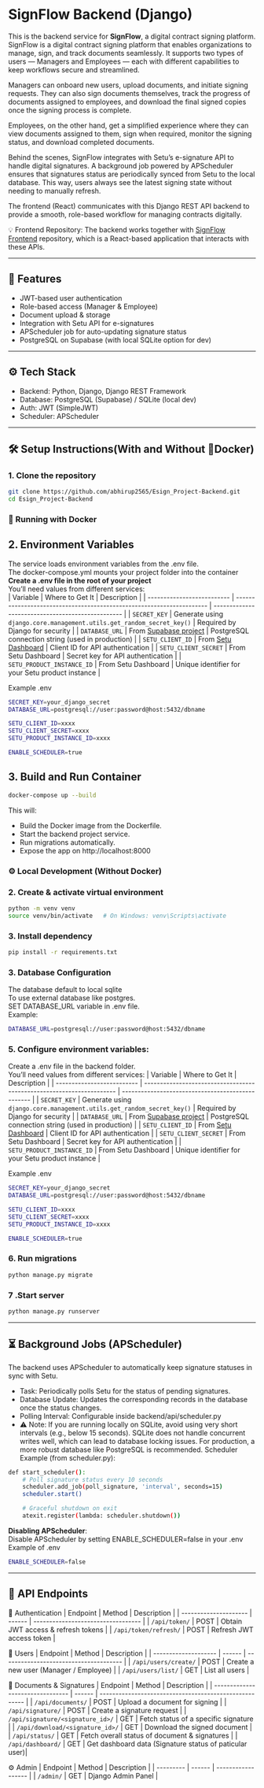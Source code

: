 # SignFlow Backend (Django)

This is the backend service for **SignFlow**, a digital contract signing platform.  
SignFlow is a digital contract signing platform that enables organizations to manage, sign, and track documents seamlessly. It supports two types of users — Managers and Employees — each with different capabilities to keep workflows secure and streamlined.

Managers can onboard new users, upload documents, and initiate signing requests. They can also sign documents themselves, track the progress of documents assigned to employees, and download the final signed copies once the signing process is complete.

Employees, on the other hand, get a simplified experience where they can view documents assigned to them, sign when required, monitor the signing status, and download completed documents.

Behind the scenes, SignFlow integrates with Setu’s e-signature API to handle digital signatures. A background job powered by APScheduler ensures that signatures status are periodically synced from Setu to the local database. This way, users always see the latest signing state without needing to manually refresh.

The frontend (React) communicates with this Django REST API backend to provide a smooth, role-based workflow for managing contracts digitally.

💡 Frontend Repository: The backend works together with [SignFlow Frontend](https://github.com/abhirup2565/Esign_Project.git) repository, which is a React-based application that interacts with these APIs.

-----------------------------------------------------

## 🚀 Features
- JWT-based user authentication
- Role-based access (Manager & Employee)
- Document upload & storage
- Integration with Setu API for e-signatures
- APScheduler job for auto-updating signature status
- PostgreSQL on Supabase (with local SQLite option for dev)

-----------------------------------------------------

## ⚙️ Tech Stack
- Backend: Python, Django, Django REST Framework
- Database: PostgreSQL (Supabase) / SQLite (local dev)
- Auth: JWT (SimpleJWT)
- Scheduler: APScheduler

---

## 🛠️ Setup Instructions(With and Without 🐳Docker)
### 1. Clone the repository
```bash
git clone https://github.com/abhirup2565/Esign_Project-Backend.git
cd Esign_Project-Backend
```
### 🐳 Running with Docker
## 2. Environment Variables
The service loads environment variables from the .env file.<br>
The docker-compose.yml mounts your project folder into the container<br>
**Create a .env file in the root of your project**<br>
You’ll need values from different services:<br>
| Variable                   | Where to Get It                                                       | Description                                       |
| -------------------------- | --------------------------------------------------------------------- | ------------------------------------------------- |
| `SECRET_KEY`               | Generate using `django.core.management.utils.get_random_secret_key()` | Required by Django for security                   |
| `DATABASE_URL`             | From [Supabase project](https://supabase.com/)                        | PostgreSQL connection string (used in production) |
| `SETU_CLIENT_ID`           | From [Setu Dashboard](https://docs.setu.co/dev-tools/bridge/overview) | Client ID for API authentication                  |
| `SETU_CLIENT_SECRET`       | From Setu Dashboard                                                   | Secret key for API authentication                 |
| `SETU_PRODUCT_INSTANCE_ID` | From Setu Dashboard                                                   | Unique identifier for your Setu product instance  |

Example .env
```bash
SECRET_KEY=your_django_secret
DATABASE_URL=postgresql://user:password@host:5432/dbname

SETU_CLIENT_ID=xxxx
SETU_CLIENT_SECRET=xxxx
SETU_PRODUCT_INSTANCE_ID=xxxx

ENABLE_SCHEDULER=true
```
## 3. Build and Run Container
```bash
docker-compose up --build
```
This will:
- Build the Docker image from the Dockerfile.
- Start the backend project service.
- Run migrations automatically.
- Expose the app on http://localhost:8000


### ⚙️ Local Development (Without Docker)
### 2. Create & activate virtual environment
```bash
python -m venv venv
source venv/bin/activate   # On Windows: venv\Scripts\activate
```

### 3. Install dependency 
```bash
pip install -r requirements.txt
```

### 3. Database Configuration
The database default to local sqlite <br>
To use external database like postgres. <br>
SET DATABASE_URL variable in .env file.<br>
Example:
```bash
DATABASE_URL=postgresql://user:password@host:5432/dbname
```

### 5. Configure environment variables:
Create a .env file in the backend folder. <br>You’ll need values from different services:
| Variable                   | Where to Get It                                                       | Description                                       |
| -------------------------- | --------------------------------------------------------------------- | ------------------------------------------------- |
| `SECRET_KEY`               | Generate using `django.core.management.utils.get_random_secret_key()` | Required by Django for security                   |
| `DATABASE_URL`             | From [Supabase project](https://supabase.com/)                        | PostgreSQL connection string (used in production) |
| `SETU_CLIENT_ID`           | From [Setu Dashboard](https://docs.setu.co/dev-tools/bridge/overview) | Client ID for API authentication                  |
| `SETU_CLIENT_SECRET`       | From Setu Dashboard                                                   | Secret key for API authentication                 |
| `SETU_PRODUCT_INSTANCE_ID` | From Setu Dashboard                                                   | Unique identifier for your Setu product instance  |


Example .env
```bash
SECRET_KEY=your_django_secret
DATABASE_URL=postgresql://user:password@host:5432/dbname

SETU_CLIENT_ID=xxxx
SETU_CLIENT_SECRET=xxxx
SETU_PRODUCT_INSTANCE_ID=xxxx

ENABLE_SCHEDULER=true
```

### 6. Run migrations
```bash
python manage.py migrate
```

### 7 .Start server
```bash
python manage.py runserver
```

-----------------------------------------------------

## ⏳ Background Jobs (APScheduler)
The backend uses APScheduler to automatically keep signature statuses in sync with Setu.
- Task: Periodically polls Setu for the status of pending signatures.
- Database Update: Updates the corresponding records in the database once the status changes.
- Polling Interval: Configurable inside backend/api/scheduler.py
- ⚠️ Note: If you are running locally on SQLite, avoid using very short intervals (e.g., below 15 seconds). SQLite does not handle concurrent writes well, which can lead to database locking issues. For production, a more robust database like PostgreSQL is recommended.
Scheduler Example (from scheduler.py):
```bash
def start_scheduler():
    # Poll signature status every 10 seconds
    scheduler.add_job(poll_signature, 'interval', seconds=15)
    scheduler.start()

    # Graceful shutdown on exit
    atexit.register(lambda: scheduler.shutdown())
```
**Disabling APScheduler**:<br>
Disable APScheduler by setting ENABLE_SCHEDULER=false in your .env <br>
Example of .env
```bash
ENABLE_SCHEDULER=false
```

-----------------------------------------------------

## 📡 API Endpoints
🔑 Authentication
| Endpoint              | Method | Description                        |
| --------------------- | ------ | ---------------------------------- |
| `/api/token/`         | POST   | Obtain JWT access & refresh tokens |
| `/api/token/refresh/` | POST   | Refresh JWT access token           |

👤 Users
| Endpoint             | Method | Description                            |
| -------------------- | ------ | -------------------------------------- |
| `/api/users/create/` | POST   | Create a new user (Manager / Employee) |
| `/api/users/list/`   | GET    | List all users                         |

📄 Documents & Signatures
| Endpoint                         | Method | Description                                            |
| -------------------------------- | ------ | ------------------------------------------------------ |
| `/api/documents/`                | POST   | Upload a document for signing                          |
| `/api/signature/`                | POST   | Create a signature request                             |
| `/api/signature/<signature_id>/` | GET    | Fetch status of a specific signature                   |
| `/api/download/<signature_id>/`  | GET    | Download the signed document                           |
| `/api/status/`                   | GET    | Fetch overall status of document & signatures          |
| `/api/dashboard/`                | GET    | Get dashboard data (Signature status of paticular user)|

⚙️ Admin
| Endpoint  | Method | Description        |
| --------- | ------ | ------------------ |
| `/admin/` | GET    | Django Admin Panel |